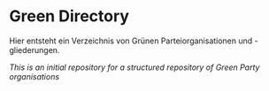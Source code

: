 # Green Directory

Hier entsteht ein Verzeichnis von Grünen Parteiorganisationen und -gliederungen.

_This is an initial repository for a structured repository of Green Party organisations_
